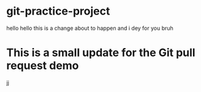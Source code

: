# git-practice-project

hello hello this is a change about to happen and i dey for you bruh
# This is a small update for the Git pull request demo
jj